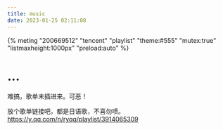 ```yaml
---
title: music
date: 2023-01-25 02:11:08
---
```


{% meting "200669512" "tencent" "playlist" "theme:#555" "mutex:true" "listmaxheight:1000px" "preload:auto" %}


# ...
难搞，歌单未插进来。可恶！

放个歌单链接吧，都是日语歌，不喜勿喷。https://y.qq.com/n/ryqq/playlist/3914065309
